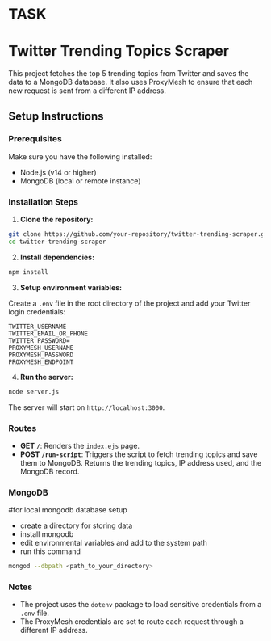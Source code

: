 # TASK

# Twitter Trending Topics Scraper

This project fetches the top 5 trending topics from Twitter and saves the data to a MongoDB database. It also uses ProxyMesh to ensure that each new request is sent from a different IP address.

## Setup Instructions

### Prerequisites
Make sure you have the following installed:
- Node.js (v14 or higher)
- MongoDB (local or remote instance)

### Installation Steps

1. **Clone the repository:**

```bash
git clone https://github.com/your-repository/twitter-trending-scraper.git
cd twitter-trending-scraper
```

2. **Install dependencies:**

```bash
npm install
```

3. **Setup environment variables:**

Create a `.env` file in the root directory of the project and add your Twitter login credentials:

```env
TWITTER_USERNAME
TWITTER_EMAIL_OR_PHONE
TWITTER_PASSWORD=
PROXYMESH_USERNAME
PROXYMESH_PASSWORD
PROXYMESH_ENDPOINT
```

4. **Run the server:**

```bash
node server.js
```

The server will start on `http://localhost:3000`.

### Routes

- **GET `/`**: Renders the `index.ejs` page.
- **POST `/run-script`**: Triggers the script to fetch trending topics and save them to MongoDB. Returns the trending topics, IP address used, and the MongoDB record.

### MongoDB 

#for local mongodb database setup
- create a directory for storing data
- install mongodb
- edit environmental variables and add to the system path 
- run this command
```bash
mongod --dbpath <path_to_your_directory>
```

### Notes

- The project uses the `dotenv` package to load sensitive credentials from a `.env` file.
- The ProxyMesh credentials are set to route each request through a different IP address.


